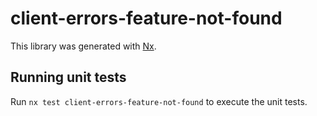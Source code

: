 # client-errors-feature-not-found

This library was generated with [Nx](https://nx.dev).

## Running unit tests

Run `nx test client-errors-feature-not-found` to execute the unit tests.
